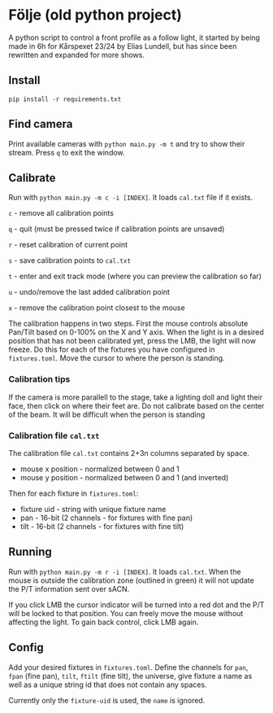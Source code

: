 # Följe (old python project)

A python script to control a front profile as a follow light, it started by being made in 6h for Kårspexet 23/24 by Elias Lundell, but has since been rewritten and expanded for more shows.

## Install
`pip install -r requirements.txt`

## Find camera
Print available cameras with `python main.py -m t` and try to show their stream. Press `q` to exit the window.

## Calibrate
Run with `python main.py -m c -i [INDEX]`. It loads `cal.txt` file if it exists.

`c` - remove all calibration points

`q` - quit (must be pressed twice if calibration points are unsaved)

`r` - reset calibration of current point

`s` - save calibration points to `cal.txt`

`t` - enter and exit track mode (where you can preview the calibration so far)

`u` - undo/remove the last added calibration point

`x` - remove the calibration point closest to the mouse

The calibration happens in two steps. First the mouse controls absolute Pan/Tilt based on 0-100% on the X and Y axis. When the light is in a desired position that has not been calibrated yet, press the LMB, the light will now freeze. Do this for each of the fixtures you have configured in `fixtures.toml`. Move the cursor to where the person is standing.

### Calibration tips

If the camera is more parallell to the stage, take a lighting doll and light their face, then click on where their feet are. Do not calibrate based on the center of the beam. It will be difficult when the person is standing 

### Calibration file `cal.txt`
The calibration file `cal.txt` contains 2+3n columns separated by space.
* mouse x position - normalized between 0 and 1
* mouse y position - normalized between 0 and 1 (and inverted)

Then for each fixture in `fixtures.toml`:
* fixture uid - string with unique fixture name
* pan - 16-bit (2 channels - for fixtures with fine pan)
* tilt - 16-bit (2 channels - for fixtures with fine tilt)

## Running
Run with `python main.py -m r -i [INDEX]`. It loads `cal.txt`.
When the mouse is outside the calibration zone (outlined in green) it will not update the P/T information sent over sACN.

If you click LMB the cursor indicator will be turned into a red dot and the P/T will be locked to that position. You can freely move the mouse without affecting the light. To gain back control, click LMB again.

## Config
Add your desired fixtures in `fixtures.toml`. Define the channels for `pan`, `fpan` (fine pan), `tilt`, `ftilt` (fine tilt), the universe, give fixture a name as well as a unique string id that does not contain any spaces.

Currently only the `fixture-uid` is used, the `name` is ignored.
